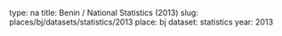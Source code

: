 type: na
title: Benin / National Statistics (2013)
slug: places/bj/datasets/statistics/2013
place: bj
dataset: statistics
year: 2013
